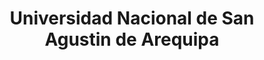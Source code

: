 ---
name: Rosa Yuliana Gabriela Paccotacya Yanque
title: Universidad Nacional de San Agustin de Arequipa
modal-id: 1
img: default.jpg
alt: Picture of Rosa
topic: 'Multivariate Time Series Visualization for Sleep Electroencephalograms'
bio: 
website: 
tags: oral-icml2019
featuredOrder: 10
---